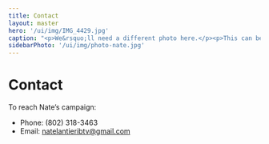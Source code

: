 ```yaml
---
title: Contact
layout: master
hero: '/ui/img/IMG_4429.jpg'
caption: "<p>We&rsquo;ll need a different photo here.</p><p>This can be for a caption, or just a design element.</p><p>We can use different colors from the logo on different pages, with different photos.</p>"
sidebarPhoto: '/ui/img/photo-nate.jpg'
---
```

# Contact

To reach Nate&rsquo;s campaign:

* Phone: (802) 318-3463
* Email: <a href="mailto:natelantieribtv@gmail.com">natelantieribtv@gmail.com</a>